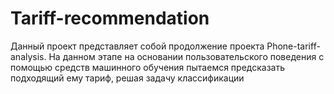 # Tariff-recommendation
Данный проект представляет собой продолжение проекта Phone-tariff-analysis. На данном этапе на основании пользовательского поведения с помощью средств машинного обучения пытаемся предсказать подходящий ему тариф, решая задачу классификации
